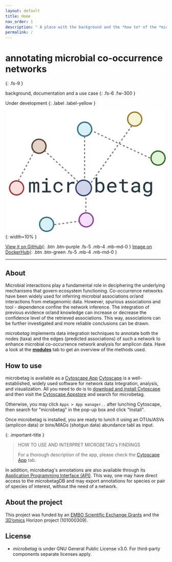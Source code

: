 ```yaml
---
layout: default
title: Home
nav_order: 1
description: " A place with the background and the *how to* of the *microbetag* tool"
permalink: /
---
```


# annotating microbial co-occurrence networks
{: .fs-9 }

background, documentation and a use case
{: .fs-6 .fw-300 }

Under development
{: .label .label-yellow }



![microbetag logo](/assets/images/microbetag_logo.png){: width=10% }


<!--The ': .btn' flag denotes the button 
# The ': .fs-5' flag denotes the font size
# The ': .mb-4' flag denotes the margin-bottom: https://pmarsceill.github.io/just-the-docs/docs/utilities/layout/#spacing
# the 'mb'is the margin-bottom as said,  while the 'md' stands for a [responsive modifier](https://pmarsceill.github.io/just-the-docs/docs/utilities/responsive-modifiers/#responsive-modifiers)-->

[View it on GitHub](https://github.com/hariszaf/microbetag){: .btn .btn-purple .fs-5 .mb-4 .mb-md-0 }
[Image on DockerHub](https://hub.docker.com/r/hariszaf/microbetag){: .btn .btn-green .fs-5 .mb-4 .mb-md-0 }




---

## About

Microbial interactions play a fundamental role in deciphering the underlying mechanisms that govern ecosystem functioning. 
Co-occurrence networks have been widely used for inferring microbial associations or/and interactions from metagenomic data. 
However, spurious associations and tool - dependence confine the network inference. 
The integration of previous evidence or/and knowledge can increase or decrease the confidence level of the retrieved associations. 
This way, associations can be further investigated and more reliable conclusions can be drawn.  


*microbetag* implements data integration techniques to annotate both the nodes (taxa) and the edges (predicted associations) of such a network 
to enhance microbial co-occurrence network analysis for amplicon data. 
Have a look at the [**modules**](docs/modules) tab to get an overview of the methods used.

<!-- It retrieves the KEGG modules that have been assigned to each of the species found related. 
Based on the **pathway complementarity** concept, pathways found in both taxa of an association are further explored to check whether the processes of each of the two taxa are complementary denoting a  positive interaction. 
Likewise, if the same processes are found to occur in both taxa, a negative interaction will be derived.

On top of that, *microbetag* integrates phenotypic information thanks to resources such as [FAPROTAX](https://github.com/knights-lab/BugBase); 
a series of environmental variables (pH optima, oxygen tolerance etc.) are assembled in each node of the network.
Their comparison in each pair of correlated taxa evaluates their corresponding association further.  -->





## How to use 

microbetag is available as a [Cytoscape App]()
[Cytoscape](https://cytoscape.org) is a well-established, widely used software for
network data Integration, analysis, and visualization.
All you need to do is to [download and install Cytoscape](https://cytoscape.org/download.html) and then visit the [Cytoscape Appstore](https://apps.cytoscape.org) and search for microbetag.

Otherwise, you may click `Apps > App manager..` after lunching Cytoscape, then search for "microbetag" in the pop-up box and click  "Install".

Once microbetag is installed, you are ready to lunch it using an OTUs/ASVs (amplicon data) or bins/MAGs (shotgun data) abundance tabl as input. 

{: .important-title }
> HOW TO USE AND INTERPRET MICROBETAG's FINDINGS 
>
> For a thorough description of the app, please check the [Cytoscape App](docs/cytoApp) tab.


In addition, microbetag's annotations are also available through its [Application Programming Interface (API)](docs/api). 
This way, one may have direct access to the microbetagDB and may export annotations for species or pair of species of interest, without the need of a network. 



<!-- 
## Dependencies

To run *microbetag* you need to have [Docker](https://www.docker.com/) on your computing environment. 
As described from IBM, Docker is an open source containerization platform. 
It enables developers to package applications into containers—standardized executable components combining application source code with the operating system libraries and dependencies required to run that code in any environment.

You can install Docker in Linux, MaxOS or Windows systems by following the instructions you will finde [here](https://docs.docker.com/get-docker/).


### Get

Once Docker is available, to get *microbetag* you need to *pull* it from DockerHub. 
To do this, you need to run: 

```bash=
docker push hariszaf/microbetag
```

This way, the latest version of *microbetag* will be pulled. 
You may specify which version of *microbetag* you wish to pull by running instead:

```bash=
docker push hariszaf/microbetag:tagname
```
where `tagname` is the name of the specific version. 


 -->





## About the project

This project was funded by an [EMBO Scientific Exchange Grants](https://www.embo.org/funding/fellowships-grants-and-career-support/scientific-exchange-grants/) 
and the [3D’omics](https://www.3domics.eu) Horizon project (101000309).

<!-- https://www.embo.org/documents/news/facts_figures/EMBO_facts_figures_2021.pdf -->

## License

- *microbetag* is under GNU General Public License v3.0. For third-party components separate licenses apply. 
